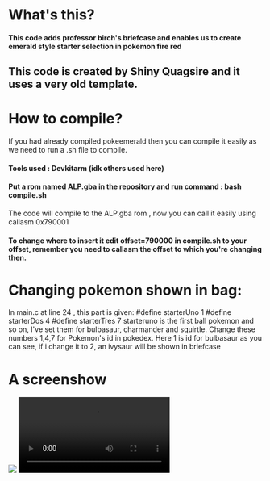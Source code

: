 # What's this?
#### This code adds professor birch's briefcase and enables us to create emerald style starter selection in pokemon fire red
## This code is created by Shiny Quagsire and it uses a very old template.
# How to compile?
If you had already compiled pokeemerald then you can compile it easily as we need to run a .sh file to compile.
#### Tools used : Devkitarm (idk others used here)
#### Put a rom named ALP.gba in the repository and run command : bash compile.sh
The code will compile to the ALP.gba rom , now you can call it easily using callasm 0x790001
#### To change where to insert it edit offset=790000 in compile.sh to your offset, remember you need to callasm the offset to which you're changing then.
# Changing pokemon shown in bag:
In main.c at line 24 , this part is given: 
#define starterUno 	1
#define starterDos 	4
#define starterTres	7
starteruno is the first ball pokemon and so on, I've set them for bulbasaur, charmander and squirtle. Change these numbers 1,4,7 for Pokemon's id in pokedex.
Here 1 is id for bulbasaur as you can see, if i change it to 2, an ivysaur will be shown in briefcase
# A screenshow
<image src="test_1723638189944.png"> </image>
<video src="Screenrecorder-2024-08-14-17-09-24-235.mp4"></video>
